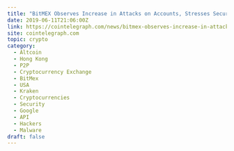 ```yaml
---
title: "BitMEX Observes Increase in Attacks on Accounts, Stresses Security Measures"
date: 2019-06-11T21:06:00Z
link: https://cointelegraph.com/news/bitmex-observes-increase-in-attacks-on-accounts-stresses-security-measures?utm_medium=RSS&utm_source=hune
site: cointelegraph.com
topic: crypto
category:
  - Altcoin
  - Hong Kong
  - P2P
  - Cryptocurrency Exchange
  - BitMex
  - USA
  - Kraken
  - Cryptocurrencies
  - Security
  - Google
  - API
  - Hackers
  - Malware
draft: false
---
```

